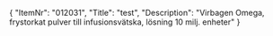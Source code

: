 {
  "ItemNr": "012031",
  "Title": "test",
  "Description": "Virbagen Omega, frystorkat pulver till infusionsvätska, lösning 10 milj. enheter"
}